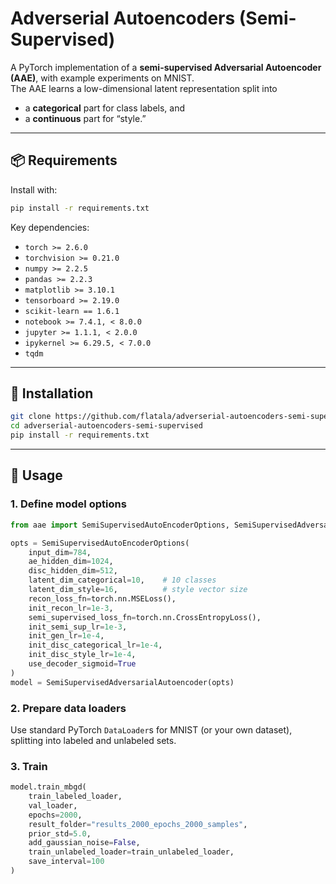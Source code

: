 # Adverserial Autoencoders (Semi-Supervised)

A PyTorch implementation of a **semi-supervised Adversarial Autoencoder (AAE)**, with example experiments on MNIST.  
The AAE learns a low-dimensional latent representation split into  
- a **categorical** part for class labels, and  
- a **continuous** part for “style.”  
---

## 📦 Requirements

Install with:

```bash
pip install -r requirements.txt
```

Key dependencies:

- `torch >= 2.6.0`  
- `torchvision >= 0.21.0`  
- `numpy >= 2.2.5`  
- `pandas >= 2.2.3`  
- `matplotlib >= 3.10.1`  
- `tensorboard >= 2.19.0`  
- `scikit-learn == 1.6.1`  
- `notebook >= 7.4.1, < 8.0.0`  
- `jupyter >= 1.1.1, < 2.0.0`  
- `ipykernel >= 6.29.5, < 7.0.0`  
- `tqdm`

---

## 🚀 Installation

```bash
git clone https://github.com/flatala/adverserial-autoencoders-semi-supervised.git
cd adverserial-autoencoders-semi-supervised
pip install -r requirements.txt
```

---

## 📝 Usage

### 1. Define model options

```python
from aae import SemiSupervisedAutoEncoderOptions, SemiSupervisedAdversarialAutoencoder

opts = SemiSupervisedAutoEncoderOptions(
    input_dim=784,
    ae_hidden_dim=1024,
    disc_hidden_dim=512,
    latent_dim_categorical=10,    # 10 classes
    latent_dim_style=16,          # style vector size
    recon_loss_fn=torch.nn.MSELoss(),
    init_recon_lr=1e-3,
    semi_supervised_loss_fn=torch.nn.CrossEntropyLoss(),
    init_semi_sup_lr=1e-3,
    init_gen_lr=1e-4,
    init_disc_categorical_lr=1e-4,
    init_disc_style_lr=1e-4,
    use_decoder_sigmoid=True
)
model = SemiSupervisedAdversarialAutoencoder(opts)
```

### 2. Prepare data loaders

Use standard PyTorch `DataLoader`s for MNIST (or your own dataset), splitting into labeled and unlabeled sets.

### 3. Train

```python
model.train_mbgd(
    train_labeled_loader,
    val_loader,
    epochs=2000,
    result_folder="results_2000_epochs_2000_samples",
    prior_std=5.0,
    add_gaussian_noise=False,
    train_unlabeled_loader=train_unlabeled_loader,
    save_interval=100
)
